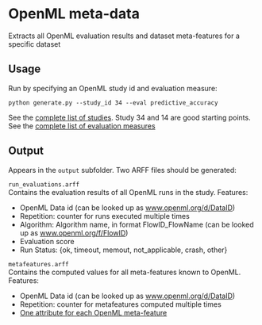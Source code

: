 OpenML meta-data
================
Extracts all OpenML evaluation results and dataset meta-features for a specific dataset

Usage
-----
Run by specifying an OpenML study id and evaluation measure:
```
python generate.py --study_id 34 --eval predictive_accuracy
```

See the [complete list of studies](https://www.openml.org/search?q=&type=study). Study 34 and 14 are good starting points.
See the [complete list of evaluation measures](https://www.openml.org/search?q=%2520measure_type%3Aevaluation_measure&type=measure)

Output
------
Appears in the `output` subfolder. Two ARFF files should be generated:

`run_evaluations.arff`  
Contains the evaluation results of all OpenML runs in the study. Features:  
* OpenML Data id (can be looked up as www.openml.org/d/DataID)
* Repetition: counter for runs executed multiple times
* Algorithm: Algorithm name, in format FlowID_FlowName (can be looked up as www.openml.org/f/FlowID)
* Evaluation score
* Run Status: {ok, timeout, memout, not_applicable, crash, other}

`metafeatures.arff`  
Contains the computed values for all meta-features known to OpenML. Features:
* OpenML Data id (can be looked up as www.openml.org/d/DataID)
* Repetition: counter for metafeatures computed multiple times
* [One attribute for each OpenML meta-feature](https://www.openml.org/search?q=%2520measure_type%3Adata_quality&type=measure)




